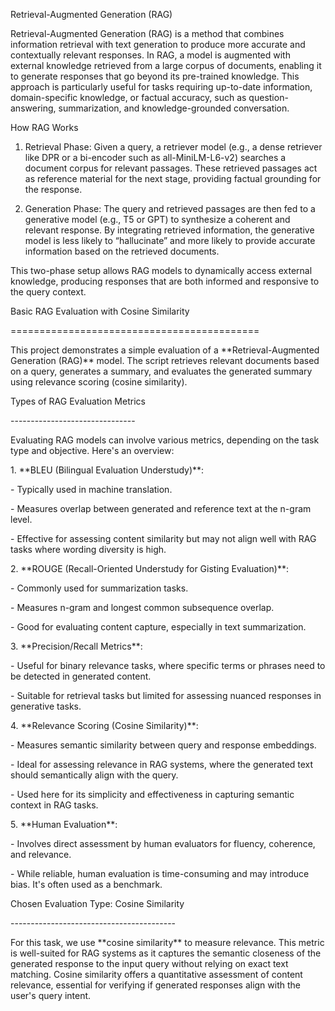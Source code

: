 Retrieval-Augmented Generation (RAG)

Retrieval-Augmented Generation (RAG) is a method that combines information retrieval with text generation to produce more accurate and contextually relevant responses. In RAG, a model is augmented with external knowledge retrieved from a large corpus of documents, enabling it to generate responses that go beyond its pre-trained knowledge. This approach is particularly useful for tasks requiring up-to-date information, domain-specific knowledge, or factual accuracy, such as question-answering, summarization, and knowledge-grounded conversation.

How RAG Works

1. Retrieval Phase: Given a query, a retriever model (e.g., a dense retriever like DPR or a bi-encoder such as all-MiniLM-L6-v2) searches a document corpus for relevant passages. These retrieved passages act as reference material for the next stage, providing factual grounding for the response.

2. Generation Phase: The query and retrieved passages are then fed to a generative model (e.g., T5 or GPT) to synthesize a coherent and relevant response. By integrating retrieved information, the generative model is less likely to “hallucinate” and more likely to provide accurate information based on the retrieved documents.

This two-phase setup allows RAG models to dynamically access external knowledge, producing responses that are both informed and responsive to the query context.

Basic RAG Evaluation with Cosine Similarity

\===========================================

This project demonstrates a simple evaluation of a \*\*Retrieval-Augmented Generation (RAG)\*\* model. The script retrieves relevant documents based on a query, generates a summary, and evaluates the generated summary using relevance scoring (cosine similarity).

Types of RAG Evaluation Metrics

\-------------------------------

Evaluating RAG models can involve various metrics, depending on the task type and objective. Here's an overview:

1\. \*\*BLEU (Bilingual Evaluation Understudy)\*\*:

\- Typically used in machine translation.

\- Measures overlap between generated and reference text at the n-gram level.

\- Effective for assessing content similarity but may not align well with RAG tasks where wording diversity is high.

2\. \*\*ROUGE (Recall-Oriented Understudy for Gisting Evaluation)\*\*:

\- Commonly used for summarization tasks.

\- Measures n-gram and longest common subsequence overlap.

\- Good for evaluating content capture, especially in text summarization.

3\. \*\*Precision/Recall Metrics\*\*:

\- Useful for binary relevance tasks, where specific terms or phrases need to be detected in generated content.

\- Suitable for retrieval tasks but limited for assessing nuanced responses in generative tasks.

4\. \*\*Relevance Scoring (Cosine Similarity)\*\*:

\- Measures semantic similarity between query and response embeddings.

\- Ideal for assessing relevance in RAG systems, where the generated text should semantically align with the query.

\- Used here for its simplicity and effectiveness in capturing semantic context in RAG tasks.

5\. \*\*Human Evaluation\*\*:

\- Involves direct assessment by human evaluators for fluency, coherence, and relevance.

\- While reliable, human evaluation is time-consuming and may introduce bias. It's often used as a benchmark.

Chosen Evaluation Type: Cosine Similarity

\-----------------------------------------

For this task, we use \*\*cosine similarity\*\* to measure relevance. This metric is well-suited for RAG systems as it captures the semantic closeness of the generated response to the input query without relying on exact text matching. Cosine similarity offers a quantitative assessment of content relevance, essential for verifying if generated responses align with the user's query intent.
